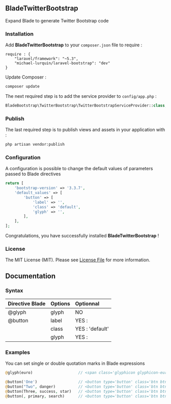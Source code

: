## BladeTwitterBootstrap ##

Expand Blade to generate Twitter Bootstrap code

### Installation ###

Add **BladeTwitterBootstrap** to your `composer.json` file to require :
```
require : {
    "laravel/framework": "~5.3",
    "michael-lurquin/laravel-bootstrap": "dev"
}
```

Update Composer :

```bash
composer update
```

The next required step is to add the service provider to `config/app.php` :

```php
BladeBootstrap\TwitterBootstrap\TwitterBootstrapServiceProvider::class,
```

### Publish ###

The last required step is to publish views and assets in your application with :

```bash
php artisan vendor:publish
```

### Configuration ###

A configuration is possible to change the default values of parameters passed to Blade directives

```php
return [
    'bootstrap-version' => '3.3.7',
    'default_values' => [
        'button' => [
            'label' => '',
            'class' => 'default',
            'glyph' => '',
        ],
    ],
];
```

Congratulations, you have successfully installed **BladeTwitterBootstrap** !

### License

The MIT License (MIT). Please see [License File](LICENSE) for more information.

## Documentation ##

### Syntax ###

| Directive Blade   |      Options      |  Optionnal      |
|-------------------|:------------------|:----------------|
| @glyph            | glyph             | NO              |
| @button           | label             | YES :           |
|                   | class             | YES : 'default' |
|                   | glyph             | YES :           |

### Examples ###

You can set single or double quotation marks in Blade expressions

```php
@glyph(euro)                    // <span class='glyphicon glyphicon-euro' aria-hidden='true'></span>

@button('One')                  // <button type='button' class='btn btn-default'>One</button>
@button("Two", danger)          // <button type='button' class='btn btn-danger'>Two</button>
@button(Three, success, star)   // <button type='button' class='btn btn-success'><span class='glyphicon glyphicon-star' aria-hidden='true'></span> Three</button>
@button(, primary, search)      // <button type='button' class='btn btn-primary'><span class='glyphicon glyphicon-search' aria-hidden='true'></span></button>
```

